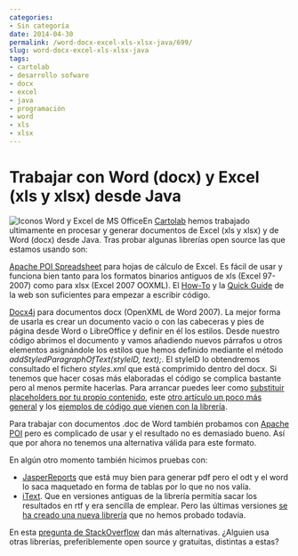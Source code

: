 ```yaml
---
categories:
- Sin categoría
date: 2014-04-30
permalink: /word-docx-excel-xls-xlsx-java/699/
slug: word-docx-excel-xls-xlsx-java
tags:
- cartolab
- desarrollo sofware
- docx
- excel
- java
- programación
- word
- xls
- xlsx
---
```


# Trabajar con Word (docx) y Excel (xls y xlsx) desde Java

![Iconos Word y Excel de MS Office](http://conocimientoabierto.es/wp-content/blogs.dir/16/files/galerias/enelblog/Word-y-Excel-de-Office.jpg)En [Cartolab](http://cartolab.udc.es/) hemos trabajado ultimamente en procesar y generar documentos de Excel (xls y xlsx) y de Word (docx) desde Java. Tras probar algunas librerías open source las que estamos usando son:

[Apache POI Spreadsheet](http://poi.apache.org/spreadsheet/index.html) para hojas de cálculo de Excel. Es fácil de usar y funciona bien tanto para los formatos binarios antiguos de xls (Excel 97-2007) como para xlsx (Excel 2007 OOXML). El [How-To](http://poi.apache.org/spreadsheet/how-to.html) y la [Quick Guide](http://poi.apache.org/spreadsheet/quick-guide.html) de la web son suficientes para empezar a escribir código.

[Docx4j](http://www.docx4java.org/trac/docx4j) para documentos docx (OpenXML de Word 2007). La mejor forma de usarla es crear un documento vacio o con las cabeceras y pies de página desde Word o LibreOffice y definir en él los estilos. Desde nuestro código abrimos el documento y vamos añadiendo nuevos párrafos u otros elementos asignándole los estilos que hemos definido mediante el método *addStyledParagraphOfText(styleID, text);*. El styleID lo obtendremos consultado el fichero *styles.xml* que está comprimido dentro del docx. Si tenemos que hacer cosas más elaboradas el código se complica bastante pero al menos permite hacerlas. Para arrancar puedes leer como [substituir placeholders por tu propio contenido](http://www.smartjava.org/content/create-complex-word-docx-documents-programatically-docx4j), este [otro artículo un poco más general](http://blog.iprofs.nl/2012/09/06/creating-word-documents-with-docx4j/) y los [ejemplos de código que vienen con la librería](https://github.com/plutext/docx4j/tree/master/src/samples/docx4j/org/docx4j/samples).

Para trabajar con documentos .doc de Word también probamos con [Apache POI](http://poi.apache.org/document/index.html) pero es complicado de usar y el resultado no es demasiado bueno. Así que por ahora no tenemos una alternativa válida para este formato.

En algún otro momento también hicimos pruebas con:

- [JasperReports](http://community.jaspersoft.com/project/jasperreports-library) que está muy bien para generar pdf pero el odt y el word lo saca maquetado en forma de tablas por lo que no nos valía.
- [iText](http://itextpdf.com/). Que en versiones antiguas de la librería permitía sacar los resultados en rtf y era sencilla de emplear. Pero las últimas versiones [se ha creado una nueva librería](http://sourceforge.net/projects/itextrtf/) que no hemos probado todavía.

En esta [pregunta de StackOverflow](http://stackoverflow.com/questions/203174/whats-a-good-java-api-for-creating-word-documents) dan más alternativas. ¿Alguien usa otras librerías, preferiblemente open source y gratuitas, distintas a estas?